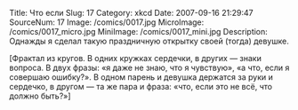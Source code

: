 Title: Что если 
Slug: 17 
Category: xkcd 
Date: 2007-09-16 21:29:47 
SourceNum: 17 
Image: /comics/0017.jpg 
MicroImage: /comics/0017_micro.jpg 
MiniImage: /comics/0017_mini.jpg 
Description: Однажды я сделал такую праздничную открытку своей (тогда) девушке. 

[Фрактал из кругов. В одних кружках сердечки, в других — знаки вопроса. В двух фразы: «я даже не знаю, что я чувствую», «а что, если я совершаю ошибку?». В одном парень и девушка держатся за руки и сердечко, в другом — та же пара и фраза: «что, если это не всё, что должно быть?»]